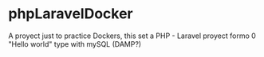 # phpLaravelDocker

A proyect just to practice Dockers, this set a PHP - Laravel proyect formo 0 "Hello world" type with mySQL (DAMP?)